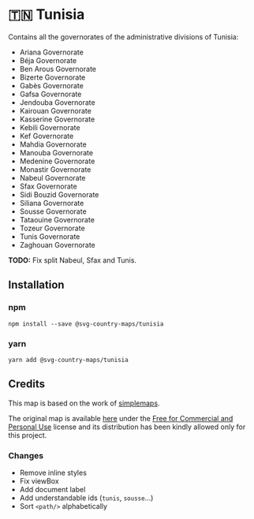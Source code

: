 # 🇹🇳 Tunisia

Contains all the governorates of the administrative divisions of Tunisia:
* Ariana Governorate
* Béja Governorate
* Ben Arous Governorate
* Bizerte Governorate
* Gabès Governorate
* Gafsa Governorate
* Jendouba Governorate
* Kairouan Governorate
* Kasserine Governorate
* Kebili Governorate
* Kef Governorate
* Mahdia Governorate
* Manouba Governorate
* Medenine Governorate
* Monastir Governorate
* Nabeul Governorate
* Sfax Governorate
* Sidi Bouzid Governorate
* Siliana Governorate
* Sousse Governorate
* Tataouine Governorate
* Tozeur Governorate
* Tunis Governorate
* Zaghouan Governorate

**TODO:** Fix split Nabeul, Sfax and Tunis.

## Installation

### npm

`npm install --save @svg-country-maps/tunisia`

### yarn

`yarn add @svg-country-maps/tunisia`

## Credits

This map is based on the work of [simplemaps](https://simplemaps.com).

The original map is available [here](https://simplemaps.com/resources/svg-tn) under the [Free for Commercial and Personal Use](https://simplemaps.com/resources/svg-license) license and its distribution has been kindly allowed only for this project.

### Changes

* Remove inline styles
* Fix viewBox
* Add document label
* Add understandable ids (`tunis`, `sousse`...)
* Sort `<path/>` alphabetically
